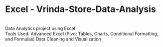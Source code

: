 # Excel - Vrinda-Store-Data-Analysis
<br>
Data Analytics project using Excel 
<br>
Tools Used:
Advanced Excel (Pivot Tables, Charts, Conditional Formatting, and Formulas)
Data Cleaning and Visualization
